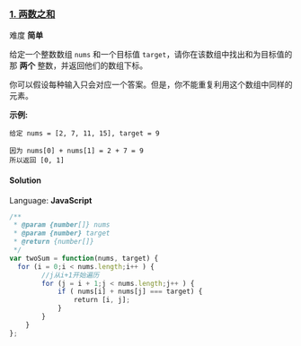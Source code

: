 ### [1\. 两数之和](https://leetcode-cn.com/problems/two-sum/)

难度 **简单**

给定一个整数数组 `nums` 和一个目标值 `target`，请你在该数组中找出和为目标值的那 **两个** 整数，并返回他们的数组下标。

你可以假设每种输入只会对应一个答案。但是，你不能重复利用这个数组中同样的元素。

**示例:**

```
给定 nums = [2, 7, 11, 15], target = 9

因为 nums[0] + nums[1] = 2 + 7 = 9
所以返回 [0, 1]
```

#### Solution

Language: **JavaScript**

```javascript
/**
 * @param {number[]} nums
 * @param {number} target
 * @return {number[]}
 */
var twoSum = function(nums, target) {
  for (i = 0;i < nums.length;i++ ) {
        //j从i+1开始遍历
        for (j = i + 1;j < nums.length;j++ ) {
            if ( nums[i] + nums[j] === target) {
                return [i, j];
            }
        }
    }
};
```